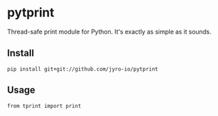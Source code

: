 # pytprint
Thread-safe print module for Python. It's exactly as simple as it sounds.

## Install

`pip install git+git://github.com/jyro-io/pytprint`

## Usage

`from tprint import print`
